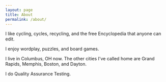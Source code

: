 ```yaml
---
layout: page
title: About
permalink: /about/
---
```


I like cycling, cycles, recycling, and the free Encyclopedia that anyone can edit.

I enjoy wordplay, puzzles, and board games.

I live in Columbus, OH now.  The other cities I've called home are Grand Rapids, Memphis, Boston, and Dayton.

I do Quality Assurance Testing.